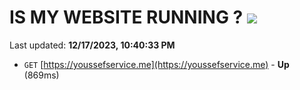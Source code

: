 # IS MY WEBSITE RUNNING ? [![](https://img.shields.io/static/v1?label=Sponsor&message=%E2%9D%A4&logo=GitHub&color=%23fe8e86)](https://github.com/sponsors/<username>)

Last updated: **12/17/2023, 10:40:33 PM**

- `GET` [https://youssefservice.me](https://youssefservice.me) - **Up** (869ms)
